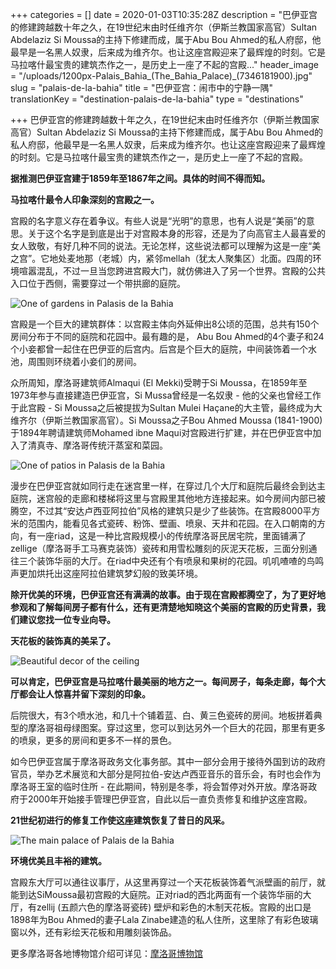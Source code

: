 +++
categories = []
date = 2020-01-03T10:35:28Z
description = "巴伊亚宫的修建跨越数十年之久，在19世纪末由时任维齐尔（伊斯兰教国家高官）Sultan Abdelaziz Si ​​Moussa的主持下修建而成，属于Abu Bou Ahmed的私人府邸，他最早是一名黑人奴隶，后来成为维齐尔。也让这座宫殿迎来了最辉煌的时刻。它是马拉喀什最宝贵的建筑杰作之一，是历史上一座了不起的宫殿..."
header_image = "/uploads/1200px-Palais_Bahia_(The_Bahia_Palace)_(7346181900).jpg"
slug = "palais-de-la-bahia"
title = "巴伊亚宫：闹市中的宁静一隅"
translationKey = "destination-palais-de-la-bahia"
type = "destinations"

+++
巴伊亚宫的修建跨越数十年之久，在19世纪末由时任维齐尔（伊斯兰教国家高官）Sultan Abdelaziz Si ​​Moussa的主持下修建而成，属于Abu Bou Ahmed的私人府邸，他最早是一名黑人奴隶，后来成为维齐尔。也让这座宫殿迎来了最辉煌的时刻。它是马拉喀什最宝贵的建筑杰作之一，是历史上一座了不起的宫殿。

**据推测巴伊亚宫建于1859年至1867年之间。具体的时间不得而知。**

**马拉喀什最令人印象深刻的宫殿之一。**

宫殿的名字意义存在着争议。有些人说是“光明”的意思，也有人说是“美丽”的意思。关于这个名字是到底是出于对宫殿本身的形容，还是为了向高官主人最喜爱的女人致敬，有好几种不同的说法。无论怎样，这些说法都可以理解为这是一座“美之宫”。它地处麦地那（老城）内，紧邻mellah（犹太人聚集区）北面。四周的环境喧嚣混乱，不过一旦当您跨进宫殿大门，就仿佛进入了另一个世界。宫殿的公共入口位于西侧，需要穿过一个带拱廊的庭院。

![One of gardens in Palasis de la Bahia](/uploads/_OTEZ9AdarjIHBbZgkjUMxvA1LM@700x468.jpg "One of gardens in Palasis de la Bahia")

宫殿是一个巨大的建筑群体：以宫殿主体向外延伸出8公顷的范围，总共有150个房间分布于不同的庭院和花园中。最有趣的是， Abu Bou Ahmed的4个妻子和24个小妾都曾一起住在巴伊亚的后宫内。后宫是个巨大的庭院，中间装饰着一个水池，周围则环绕着小妾们的房间。

众所周知，摩洛哥建筑师Almaqui (El Mekki)受聘于Si Moussa，在1859年至1973年参与直接建造巴伊亚宫，Si Mussa曾经是一名奴隶 - 他的父亲也曾经工作于此宫殿 - Si Moussa之后被提拔为Sultan Mulei Haçane的大主管，最终成为大维齐尔（伊斯兰教国家高官）。Si Moussa之子Bou Ahmed Moussa (1841-1900)于1894年聘请建筑师Mohamed ibne Maqui对宫殿进行扩建，并在巴伊亚宫中加入了清真寺、摩洛哥传统汗蒸室和菜园。

![One of patios in Palasis de la Bahia](/uploads/BluKt9TZlFMKFeAd-8MglWSWpJA@700x468.jpg "One of patios in Palasis de la Bahia")

漫步在巴伊亚宫就如同行走在迷宫里一样，在穿过几个大厅和庭院后最终会到达主庭院，迷宫般的走廊和楼梯将这里与宫殿里其他地方连接起来。如今房间内部已被腾空，不过其“安达卢西亚阿拉伯”风格的建筑只是少了些装饰。在宫殿8000平方米的范围内，能看见各式瓷砖、粉饰、壁画、喷泉、天井和花园。在入口朝南的方向，有一座riad，这是一种比宫殿规模小的传统摩洛哥民居宅院，里面铺满了zellige（摩洛哥手工马赛克装饰）瓷砖和用雪松雕刻的灰泥天花板，三面分别通往三个装饰华丽的大厅。在riad中央还有个有喷泉和果树的花园。叽叽喳喳的鸟鸣声更加烘托出这座阿拉伯建筑梦幻般的致美环境。

**除开优美的环境，巴伊亚宫还有满满的故事。由于现在宫殿都腾空了，为了更好地参观和了解每间房子都有什么，还有更清楚地知晓这个美丽的宫殿的历史背景，我们建议您找一位专业向导。**

**天花板的装饰真的美呆了。**

![Beautiful decor of the ceiling](/uploads/marrakech-la-bahia-img_6825.jpg "Beautiful decor of the ceiling")

**可以肯定，巴伊亚宫是马拉喀什最美丽的地方之一。每间房子，每条走廊，每个大厅都会让人惊喜并留下深刻的印象。**

后院很大，有3个喷水池，和几十个铺着蓝、白、黄三色瓷砖的房间。地板拼着典型的摩洛哥祖母绿图案。穿过这里，您可以到达另外一个巨大的花园，那里有更多的喷泉，更多的房间和更多不一样的景色。

如今巴伊亚宫属于摩洛哥政务文化事务部。其中一部分会用于接待外国到访的政府官员，举办艺术展览和大部分是阿拉伯-安达卢西亚音乐的音乐会，有时也会作为摩洛哥王室的临时住所 - 在此期间，特别是冬季，将会暂停对外开放。摩洛哥政府于2000年开始接手管理巴伊亚宫，自此以后一直负责修复和维护这座宫殿。

**21世纪初进行的修复工作使这座建筑恢复了昔日的风采。**

![The main palace of Palais de la Bahia](/uploads/marrakech-la-bahia-dsc_0830.jpg "The main palace of Palais de la Bahia")

**环境优美且丰裕的建筑。**

宫殿东大厅可以通往议事厅，从这里再穿过一个天花板装饰着气派壁画的前厅，就能到达Si ​​Moussa最初宫殿的大庭院。正对riad的西北两面有一个装饰华丽的大厅，有zellij (五颜六色的摩洛哥瓷砖) 壁炉和彩色的木制天花板。宫殿的出口是1898年为Bou Ahmed的妻子Lala Zinabe建造的私人住所，这里除了有彩色玻璃窗以外，还有彩绘天花板和用雕刻装饰品。

更多摩洛哥各地博物馆介绍可详见：[摩洛哥博物馆](/zh/blog/moroccan-museums/ "摩洛哥博物馆")